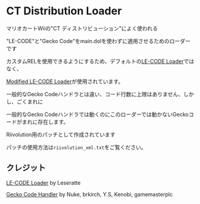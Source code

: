 # CT Distribution Loader

マリオカートWiiの"CT ディストリビューション"によく使われる

"LE-CODE"と"Gecko Code"をmain.dolを使わずに適用させるためのローダーです

カスタムRELを使用できるようにするため、デフォルトの[LE-CODE Loader](https://mariokartwii.com/showthread.php?tid=1622)ではなく、

[Modified LE-CODE Loader](https://wiki.tockdom.com/wiki/Modified_LE-CODE_Loader)が使用されています。

一般的なGecko Codeハンドラとは違い、コード行数に上限はありません、しかし、ごくまれに

一般的なGecko Codeハンドラでは動くのにこのローダーでは動かないGeckoコードがまれに存在します。

Riivolution用のパッチとして作成されています

パッチの使用方法は`riivolution_xml.txt`をご覧ください。

## クレジット

[LE-CODE Loader](https://mariokartwii.com/showthread.php?tid=1622) by Leseratte

[Gecko Code Handler](https://github.com/dolphin-emu/dolphin/blob/f19651e49b52a08bbd19c5d10ce61bd40143d190/docs/codehandler.s) by Nuke, brkirch, Y.S, Kenobi, gamemasterplc